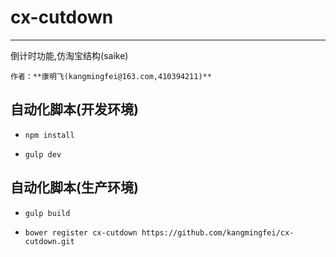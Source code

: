 # cx-cutdown

---

倒计时功能,仿淘宝结构(saike)

```
作者：**康明飞(kangmingfei@163.com,410394211)** 
```

## 自动化脚本(开发环境) ##

- ```npm install```

- ```gulp dev```

## 自动化脚本(生产环境) ##

- ```gulp build```

- ```bower register cx-cutdown https://github.com/kangmingfei/cx-cutdown.git```

